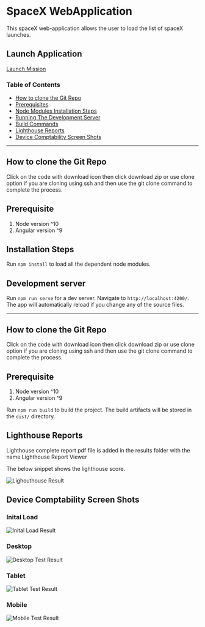 # SpaceX WebApplication

This spaceX web-application allows the user to load the list of spaceX launches.

## Launch Application

[Launch Mission](https://spacexwebapp.herokuapp.com/)

### Table of Contents

- [How to clone the Git Repo](#How-to-clone-the-Git-Repo)
- [Prerequisites](#Prerequisite)
- [Node Modules Installation Steps](#Installation-steps)
- [Running The Development Server](#development-server)
- [Build Commands](#Build)
- [Lighthouse Reports](#Lighthouse-Reports)
- [Device Comptability Screen Shots](#Device-Comptability-Screen-Shots)

---

## How to clone the Git Repo

Click on the code with download icon then click download zip or use clone option if you are cloning using ssh and then use the git clone command to complete the process.

## Prerequisite

1. Node version ^10
2. Angular version ^9

## Installation Steps

Run `npm install` to load all the dependent node modules.

## Development server

Run `npm run serve` for a dev server. Navigate to `http://localhost:4200/`. The app will automatically reload if you change any of the source files.

* * *

## How to clone the Git Repo

Click on the code with download icon then click download zip or use clone option if you are cloning using ssh and then use the git clone command to complete the process.

## Prerequisite

1. Node version ^10
2. Angular version ^9

Run `npm run build` to build the project. The build artifacts will be stored in the `dist/` directory.

## Lighthouse Reports

Lighthouse complete report pdf file is added in the results folder with the name Lighthouse Report Viewer

The below snippet shows the lighthouse score.

![Lighouthouse Result](Result/screenshot.png)

## Device Comptability Screen Shots

### Inital Load 

![Inital Load Result](Result/Initialload.png)

### Desktop

![Desktop Test Result](Result/Desktop.png)

### Tablet

![Tablet Test Result](Result/Tablet.png)

### Mobile
![Mobile Test Result](Result/Mobile.png)
